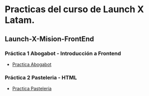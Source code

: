 # Practicas del curso de Launch X Latam.
## Launch-X-Mision-FrontEnd

### Práctica 1 Abogabot - Introducción a Frontend 

 - [Practica Abogabot](https://github.com/Jeysonab/Launch-X-Mision-FrontEnd/blob/7c6597ca8551b8e4d60497b8c57696a79a76b046/Practica%201%20Abogabot/README.md)
 
 ### Práctica 2 Pasteleria - HTML 
 
 - [Practica Pastelería](https://github.com/Jeysonab/Launch-X-Mision-FrontEnd/blob/a10cc16f0b9deb8cfd5289a02054219b8dd8a0cd/Practica%202%20HTML%20-%20Pasteleria/README.md)




